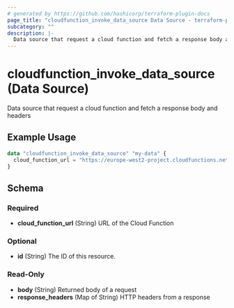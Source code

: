 ```yaml
---
# generated by https://github.com/hashicorp/terraform-plugin-docs
page_title: "cloudfunction_invoke_data_source Data Source - terraform-provider-google-cloudfunction-https-trigger"
subcategory: ""
description: |-
  Data source that request a cloud function and fetch a response body and headers
---
```


# cloudfunction_invoke_data_source (Data Source)

Data source that request a cloud function and fetch a response body and headers

## Example Usage

```terraform
data "cloudfunction_invoke_data_source" "my-data" {
  cloud_function_url = "https://europe-west2-project.cloudfunctions.net/my-function"
}
```

<!-- schema generated by tfplugindocs -->
## Schema

### Required

- **cloud_function_url** (String) URL of the Cloud Function

### Optional

- **id** (String) The ID of this resource.

### Read-Only

- **body** (String) Returned body of a request
- **response_headers** (Map of String) HTTP headers from a response


